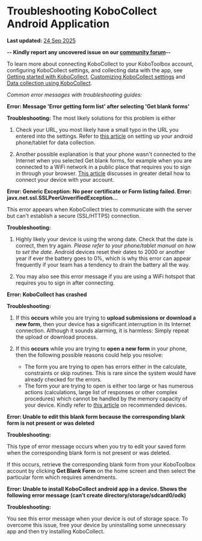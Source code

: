# Troubleshooting KoboCollect Android Application
**Last updated:** <a href="https://github.com/kobotoolbox/docs/blob/6cb4dd938d5eebcae5cdd45f1cdb3a8c4b348470/source/troubleshooting_kobocollect.md" class="reference">24 Sep 2025</a>

**-- Kindly report any uncovered issue on our
[community forum](https://community.kobotoolbox.org/)--**

<p class="note">
    To learn more about connecting KoboCollect to your KoboToolbox account, configuring KoboCollect settings, and collecting data with the app, see <a href="https://support.kobotoolbox.org/kobocollect_on_android_latest.html">Getting started with KoboCollect</a>, <a href="https://support.kobotoolbox.org/kobocollect_settings.html">Customizing KoboCollect settings</a> and <a href="https://support.kobotoolbox.org/data_collection_kobocollect.html">Data collection using KoboCollect</a>.
</p>


_Common error messages with troubleshooting guides:_

**Error: Message 'Error getting form list' after selecting 'Get blank forms'**

**Troubleshooting:** The most likely solutions for this problem is either

1. Check your URL, you most likely have a small typo in the URL you entered into
   the settings. Refer to [this article](kobocollect_on_android_latest.md) on setting up
   your android phone/tablet for data collection.

2. Another possible explanation is that your phone wasn't connected to the
   Internet when you selected Get blank forms, for example when you are
   connected to a WiFi network in a public place that requires you to sign in
   through your browser. [This article](kobocollect_on_android_latest.md) discusses in
   greater detail how to connect your device with your account.

**Error: Generic Exception: No peer certificate or Form listing failed. Error:
javx.net.ssl.SSLPeerUnverifiedException...**

This error appears when KoboCollect tries to communicate with the server but
can't establish a secure (SSL/HTTPS) connection.

**Troubleshooting:**

1. Highly likely your device is using the wrong date. Check that the date is
   correct, then try again. _Please refer to your phone/tablet manual on how to
   set the date._ Android devices reset their dates to 2000 or another year if
   ever the battery goes to 0%, which is why this error can appear frequently if
   your team has a tendency to drain the battery all the way.

2. You may also see this error message if you are using a WiFi hotspot that
   requires you to sign in after connecting.

**Error: KoboCollect has crashed**

**Troubleshooting:**

1. If this **occurs** while you are trying to **upload submissions or download a
   new form**, then your device has a significant interruption in its Internet
   connection. Although it sounds alarming, it is harmless: Simply repeat the
   upload or download process.

2. If this **occurs** while you are trying to **open a new form** in your phone,
   then the following possible reasons could help you resolve:

    - The form you are trying to open has errors either in the calculate,
      constraints or skip routines. This is rare since the system would have
      already checked for the errors.
    - The form your are trying to open is either too large or has numerous
      actions (calculations, large list of responses or other complex
      procedures) which cannot be handled by the memory capacity of your device.
      Kindly refer to [this article](devices_for_data_collection.md) on
      recommended devices.

**Error: Unable to edit this blank form because the corresponding blank form is
not present or was deleted**

**Troubleshooting:**

This type of error message occurs when you try to edit your saved form when the
corresponding blank form is not present or was deleted.

If this occurs, retrieve the corresponding blank form from your KoboToolbox
account by clicking **Get Blank Form** on the home screen and then select the
particular form which requires amendments.

**Error: Unable to install KoboCollect android app in a device. Shows the
following error message (can’t create directory/storage/sdcard0/odk)**

**Troubleshooting:**

You see this error message when your device is out of storage space. To overcome
this issue, free your device by uninstalling some unnecessary app and then try
installing KoboCollect.
